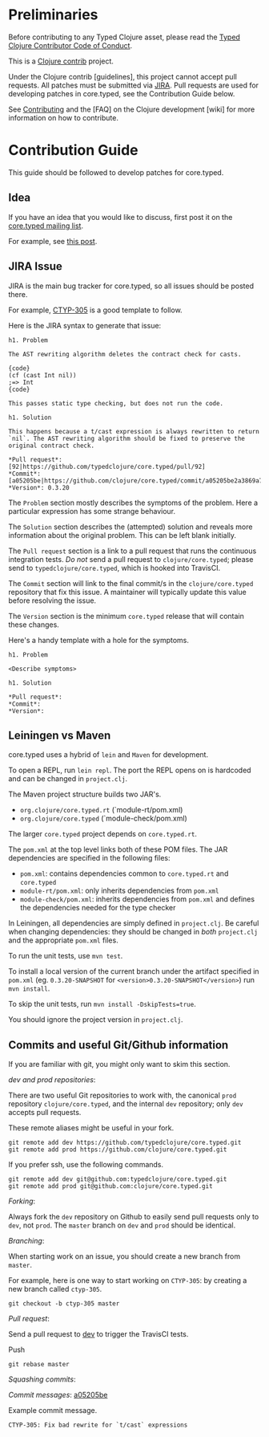 # Preliminaries
 
Before contributing to any Typed Clojure asset, please read the [Typed Clojure Contributor Code of Conduct](CODE_OF_CONDUCT.md).

This is a [Clojure contrib] project.

Under the Clojure contrib [guidelines], this project cannot accept
pull requests. All patches must be submitted via [JIRA].
Pull requests are used for developing patches in core.typed, see the Contribution Guide below.

See [Contributing] and the [FAQ] on the Clojure development [wiki] for
more information on how to contribute.

[Clojure contrib]: https://clojure.org/community/contrib_libs
[Contributing]: https://clojure.org/community/contributing
[JIRA]: http://dev.clojure.org/jira/browse/CTYP

# Contribution Guide

This guide should be followed to develop patches for core.typed.

## Idea

If you have an idea that you would like to discuss, first post it on the [core.typed mailing list](https://groups.google.com/forum/#!topic/clojure-core-typed).

For example, see [this post](https://groups.google.com/forum/#!topic/clojure-core-typed/ZEK2xbqBcb).

## JIRA Issue

JIRA is the main bug tracker for core.typed, so all issues should be posted there.

For example, [CTYP-305](http://dev.clojure.org/jira/browse/CTYP-305) is a good template to follow.

Here is the JIRA syntax to generate that issue:

```
h1. Problem

The AST rewriting algorithm deletes the contract check for casts.

{code}
(cf (cast Int nil))
;=> Int
{code}

This passes static type checking, but does not run the code.

h1. Solution

This happens because a t/cast expression is always rewritten to return `nil`. The AST rewriting algorithm should be fixed to preserve the original contract check.

*Pull request*: [92|https://github.com/typedclojure/core.typed/pull/92]
*Commit*: [a05205be|https://github.com/clojure/core.typed/commit/a05205be2a3869a7e7584fc5f0b08d1690a8a990]
*Version*: 0.3.20
```

The `Problem` section mostly describes the symptoms of the problem. Here a particular expression
has some strange behaviour.

The `Solution` section describes the (attempted) solution and reveals more information about the original problem.
This can be left blank initially.

The `Pull request` section is a link to a pull request that runs the continuous integration tests.
*Do not* send a pull request to `clojure/core.typed`; please send to `typedclojure/core.typed`, which
is hooked into TravisCI.

The `Commit` section will link to the final commit/s in the `clojure/core.typed` repository
that fix this issue. A maintainer will typically update this value before resolving the issue.

The `Version` section is the minimum `core.typed` release that will contain these changes.

Here's a handy template with a hole for the symptoms.

```
h1. Problem

<Describe symptoms>

h1. Solution

*Pull request*:
*Commit*:
*Version*:
```

## Leiningen vs Maven

core.typed uses a hybrid of `lein` and `Maven` for development.

To open a REPL, run `lein repl`. The port the REPL opens on is hardcoded and can be changed in `project.clj`.

The Maven project structure builds two JAR's.

* `org.clojure/core.typed.rt` (`module-rt/pom.xml)
* `org.clojure/core.typed` (`module-check/pom.xml)

The larger `core.typed` project depends on `core.typed.rt`.

The `pom.xml` at the top level links both of these POM files.
The JAR dependencies are specified in the following files:

* `pom.xml`: contains dependencies common to `core.typed.rt` and `core.typed`
* `module-rt/pom.xml`: only inherits dependencies from `pom.xml`
* `module-check/pom.xml`: inherits dependencies from `pom.xml` and defines the dependencies needed for the type checker

In Leiningen, all dependencies are simply defined in `project.clj`. Be careful when changing
dependencies: they should be changed in *both* `project.clj` and the appropriate `pom.xml` files.

To run the unit tests, use `mvn test`.

To install a local version of the current branch under the artifact specified in `pom.xml`
  (eg. `0.3.20-SNAPSHOT` for `<version>0.3.20-SNAPSHOT</version>`)
  run `mvn install`.

To skip the unit tests, run `mvn install -DskipTests=true`.

You should ignore the project version in `project.clj`.

## Commits and useful Git/Github information

If you are familiar with git, you might only want to skim this section.

*dev and prod repositories*:

There are two useful Git repositories to work with, the canonical `prod` repository `clojure/core.typed`,
and the internal `dev` repository; only `dev` accepts pull requests.

These remote aliases might be useful in your fork.

```
git remote add dev https://github.com/typedclojure/core.typed.git
git remote add prod https://github.com/clojure/core.typed.git
```

If you prefer ssh, use the following commands.

```
git remote add dev git@github.com:typedclojure/core.typed.git
git remote add prod git@github.com:clojure/core.typed.git
```

*Forking*:

Always fork the `dev` repository on Github to easily send pull requests only to `dev`, not `prod`. The `master` branch
on `dev` and `prod` should be identical.

*Branching*:

When starting work on an issue, you should create a new branch from `master`.

For example, here is one way to start working on `CTYP-305`: by creating a
new branch called `ctyp-305`.

```
git checkout -b ctyp-305 master
```

*Pull request*:

Send a pull request to [dev](https://github.com/typedclojure/core.typed) to trigger the TravisCI tests.

Push

```
git rebase master
```

*Squashing commits*:



*Commit messages*:
[a05205be](https://github.com/clojure/core.typed/commit/a05205be2a3869a7e7584fc5f0b08d1690a8a990)

Example commit message.

```
CTYP-305: Fix bad rewrite for `t/cast` expressions
```
